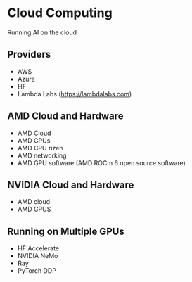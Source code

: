 # Cloud Computing

Running AI on the cloud


## Providers

* AWS
* Azure
* HF 
* Lambda Labs (https://lambdalabs.com)

## AMD Cloud and Hardware

* AMD Cloud
* AMD GPUs
* AMD CPU rizen
* AMD networking
* AMD GPU software (AMD ROCm 6 open source software)

## NVIDIA Cloud and Hardware

* AMD cloud
* AMD GPUS

## Running on Multiple GPUs

* HF Accelerate
* NVIDIA NeMo
* Ray
* PyTorch DDP
  
